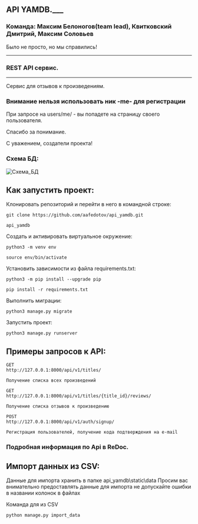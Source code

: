 ## API YAMDB.___
### Команда: Максим Белоногов(team lead), Квитковский Дмитрий, Максим Соловьев
Было не просто, но мы справились!

___
### REST API сервис.

___
Сервис для отзывов к произведениям.

### Внимание нельзя использовать ник -me- для регистрации
При запросе на users/me/ - вы попадете на страницу своего пользователя.

Спасибо за понимание.

С уважением, создатели проекта!

### Схема БД:
![Схема_БД](https://github.com/contdod1x/api_yamdb/blob/master/%D0%A1%D1%85%D0%B5%D0%BC%D0%B0_%D0%91%D0%94.jpg)

## Как запустить проект:

Клонировать репозиторий и перейти в него в командной строке:

```
git clone https://github.com/aafedotov/api_yamdb.git
```

```
api_yamdb
```

Cоздать и активировать виртуальное окружение:

```
python3 -m venv env
```

```
source env/bin/activate
```

Установить зависимости из файла requirements.txt:

```
python3 -m pip install --upgrade pip
```

```
pip install -r requirements.txt
```

Выполнить миграции:

```
python3 manage.py migrate
```

Запустить проект:

```
python3 manage.py runserver
```

## Примеры запросов к API:

```angular2html
GET
http://127.0.0.1:8000/api/v1/titles/

Получение списка всех произведений
```

```angular2html
GET
http://127.0.0.1:8000/api/v1/titles/{title_id}/reviews/

Получение списка отзывов к произведению
```

```angular2html
POST
http://127.0.0.1:8000/api/v1/auth/signup/

Регистрация пользователей, получение кода подтверждения на e-mail
```

### Подробная информация по Api в ReDoc.

## Импорт данных из CSV:
Данные для импорта хранить в папке api_yamdb\static\data
Просим вас внимательно предоставлять данные для импорта
не допускайте ошибки в названии колонок в файлах

Команда для из CSV

```
python manage.py import_data
```
